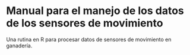 
# Manual para el manejo de los datos de los sensores de movimiento

Una rutina en R para procesar datos de sensores de movimiento en ganadería.

